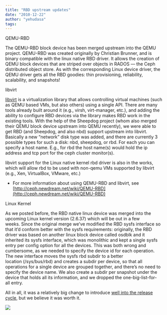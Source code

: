 ```yaml
---
title: "RBD upstream updates"
date: "2010-12-22"
author: "yehudasa"
tags: 
---
```


QEMU-RBD

The QEMU-RBD block device has been merged upstream into the QEMU project. QEMU-RBD was created originally by Christian Brunner, and is binary compatible with the linux native RBD driver. It allows the creation of QEMU block devices that are striped over objects in RADOS — the Ceph distributed object store. As with the corresponding Linux device driver, the QEMU driver gets all the RBD goodies: thin provisioning, reliability, scalability, and snapshots!

libvirt

[libvirt](http://libvirt.org "libvirt") is a virtualization library that allows controlling virtual machines (such as QEMU based VMs, but also others) using a single API. There are many tools already built around it (e.g., virsh, virt-manager, etc.), and adding the ability to configure RBD devices via the library makes RBD work in the existing tools. With the help of the Sheepdog project (whom also merged their QEMU block device upstream into QEMU recently), we were able to get RBD (and Sheepdog, and also nbd) support upstream into libvirt. Basically a new “network” disk type was added, and there are currently 3 possible types for such a disk: nbd, sheepdog, or rbd. For each you can specify a host name. E.g., for rbd the host name(s) would hold the ip address and tcp port for the ceph cluster monitor(s).

libvirt support for the Linux native kernel rbd driver is also in the works, which will allow rbd to be used with non-qemu VMs supported by libvirt (e.g., Xen, VirtualBox, VMware, etc.)

- For more information about using QEMU-RBD and libvirt, see [http://ceph.newdream.net/wiki/QEMU-RBD](http://ceph.newdream.net/wiki/QEMU-RBD)

Linux Kernel

As we posted before, the RBD native linux device was merged into the upcoming Linux kernel version (2.6.37) which will be out in a few weeks. Since the original merge we’ve modified the RBD sysfs interface so that it’d conform better with the sysfs requirements: originally, the RBD driver was based on another linux block device called osdblk and it inherited its sysfs interface, which was monolithic and kept a single sysfs entry per config option for all the devices. This was both wrong and cumbersome, as we needed to specify the device id for each operation. The new interface moves the sysfs rbd subdir to a better location (/sys/bus/rbd) and creates a subdir per device, so that all operations for a single device are grouped together, and there’s no need to specify the device name. We also create a subdir per snapshot under the device that holds all its information, and we dropped the one-big-list-for-all entry.

All in all, it was a relatively big change to introduce [well into the release cycle](http://lwn.net/Articles/418963/ "well into the release cycle"), but we believe it was worth it.

![](http://track.hubspot.com/__ptq.gif?a=268973&k=14&bu=http://ceph.com&r=http://ceph.com/rados/rbd-upstream-updates/&bvt=rss&p=wordpress)
